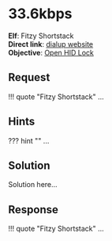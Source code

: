 # 33.6kbps

**Elf**: Fitzy Shortstack<br/>
**Direct link**: [dialup website](https://dialup.kringlecastle.com/?challenge=dialup&id=437c36c3-e0c0-4bdf-bf60-2de872223b64)<br/>
**Objective**: [Open HID Lock](../objectives/o5.md)


## Request

!!! quote "Fitzy Shortstack"
    ...


## Hints

??? hint ""
    ...


## Solution

Solution here...


## Response

!!! quote "Fitzy Shortstack"
    ...
